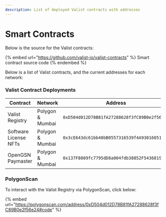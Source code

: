 ```yaml
---
description: List of deployed Valist contracts with addresses
---
```


# Smart Contracts

Below is the source for the Valist contracts:

{% embed url="https://github.com/valist-io/valist-contracts" %}
Smart contract source code
{% endembed %}

Below is a list of Valist contracts, and the current addresses for each network:

### Valist Contract Deployments

| Contract              | Network          | Address                                      |
| --------------------- | ---------------- | -------------------------------------------- |
| Valist Registry       | Polygon & Mumbai | `0xD504d012D78B81fA27288628f3fC89B0e2f56e24` |
| Software License NFTs | Polygon & Mumbai | `0x3cE643dc61bb40bB0557316539f4A93016051b81` |
| OpenGSN Paymaster     | Polygon & Mumbai | `0x137F8009fc7795dD8a004fdb38852F54368194e8` |

### PolygonScan

To interact with the Valist Registry via PolygonScan, click below:

{% embed url="https://polygonscan.com/address/0xD504d012D78B81fA27288628f3fC89B0e2f56e24#code" %}
